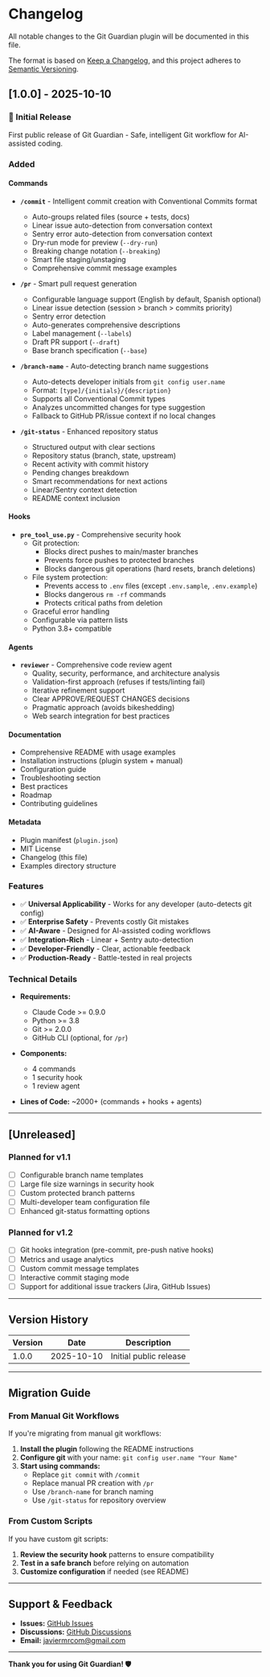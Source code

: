 # Changelog

All notable changes to the Git Guardian plugin will be documented in this file.

The format is based on [Keep a Changelog](https://keepachangelog.com/en/1.0.0/),
and this project adheres to [Semantic Versioning](https://semver.org/spec/v2.0.0.html).

## [1.0.0] - 2025-10-10

### 🎉 Initial Release

First public release of Git Guardian - Safe, intelligent Git workflow for AI-assisted coding.

### Added

#### Commands
- **`/commit`** - Intelligent commit creation with Conventional Commits format
  - Auto-groups related files (source + tests, docs)
  - Linear issue auto-detection from conversation context
  - Sentry error auto-detection from conversation context
  - Dry-run mode for preview (`--dry-run`)
  - Breaking change notation (`--breaking`)
  - Smart file staging/unstaging
  - Comprehensive commit message examples

- **`/pr`** - Smart pull request generation
  - Configurable language support (English by default, Spanish optional)
  - Linear issue detection (session > branch > commits priority)
  - Sentry error detection
  - Auto-generates comprehensive descriptions
  - Label management (`--labels`)
  - Draft PR support (`--draft`)
  - Base branch specification (`--base`)

- **`/branch-name`** - Auto-detecting branch name suggestions
  - Auto-detects developer initials from `git config user.name`
  - Format: `[type]/{initials}/{description}`
  - Supports all Conventional Commit types
  - Analyzes uncommitted changes for type suggestion
  - Fallback to GitHub PR/issue context if no local changes

- **`/git-status`** - Enhanced repository status
  - Structured output with clear sections
  - Repository status (branch, state, upstream)
  - Recent activity with commit history
  - Pending changes breakdown
  - Smart recommendations for next actions
  - Linear/Sentry context detection
  - README context inclusion

#### Hooks
- **`pre_tool_use.py`** - Comprehensive security hook
  - Git protection:
    - Blocks direct pushes to main/master branches
    - Prevents force pushes to protected branches
    - Blocks dangerous git operations (hard resets, branch deletions)
  - File system protection:
    - Prevents access to `.env` files (except `.env.sample`, `.env.example`)
    - Blocks dangerous `rm -rf` commands
    - Protects critical paths from deletion
  - Graceful error handling
  - Configurable via pattern lists
  - Python 3.8+ compatible

#### Agents
- **`reviewer`** - Comprehensive code review agent
  - Quality, security, performance, and architecture analysis
  - Validation-first approach (refuses if tests/linting fail)
  - Iterative refinement support
  - Clear APPROVE/REQUEST CHANGES decisions
  - Pragmatic approach (avoids bikeshedding)
  - Web search integration for best practices

#### Documentation
- Comprehensive README with usage examples
- Installation instructions (plugin system + manual)
- Configuration guide
- Troubleshooting section
- Best practices
- Roadmap
- Contributing guidelines

#### Metadata
- Plugin manifest (`plugin.json`)
- MIT License
- Changelog (this file)
- Examples directory structure

### Features

- ✅ **Universal Applicability** - Works for any developer (auto-detects git config)
- ✅ **Enterprise Safety** - Prevents costly Git mistakes
- ✅ **AI-Aware** - Designed for AI-assisted coding workflows
- ✅ **Integration-Rich** - Linear + Sentry auto-detection
- ✅ **Developer-Friendly** - Clear, actionable feedback
- ✅ **Production-Ready** - Battle-tested in real projects

### Technical Details

- **Requirements:**
  - Claude Code >= 0.9.0
  - Python >= 3.8
  - Git >= 2.0.0
  - GitHub CLI (optional, for `/pr`)

- **Components:**
  - 4 commands
  - 1 security hook
  - 1 review agent

- **Lines of Code:** ~2000+ (commands + hooks + agents)

---

## [Unreleased]

### Planned for v1.1
- [ ] Configurable branch name templates
- [ ] Large file size warnings in security hook
- [ ] Custom protected branch patterns
- [ ] Multi-developer team configuration file
- [ ] Enhanced git-status formatting options

### Planned for v1.2
- [ ] Git hooks integration (pre-commit, pre-push native hooks)
- [ ] Metrics and usage analytics
- [ ] Custom commit message templates
- [ ] Interactive commit staging mode
- [ ] Support for additional issue trackers (Jira, GitHub Issues)

---

## Version History

| Version | Date | Description |
|---------|------|-------------|
| 1.0.0 | 2025-10-10 | Initial public release |

---

## Migration Guide

### From Manual Git Workflows

If you're migrating from manual git workflows:

1. **Install the plugin** following the README instructions
2. **Configure git** with your name: `git config user.name "Your Name"`
3. **Start using commands:**
   - Replace `git commit` with `/commit`
   - Replace manual PR creation with `/pr`
   - Use `/branch-name` for branch naming
   - Use `/git-status` for repository overview

### From Custom Scripts

If you have custom git scripts:

1. **Review the security hook** patterns to ensure compatibility
2. **Test in a safe branch** before relying on automation
3. **Customize configuration** if needed (see README)

---

## Support & Feedback

- **Issues:** [GitHub Issues](https://github.com/javiermrcom/awesome-claude-code/issues)
- **Discussions:** [GitHub Discussions](https://github.com/javiermrcom/awesome-claude-code/discussions)
- **Email:** javiermrcom@gmail.com

---

**Thank you for using Git Guardian! 🛡️**
